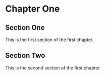 Chapter One
===========

Section One
-----------

This is the first section of the first chapter.

Section Two
-----------

This is the second section of the first chapter.

